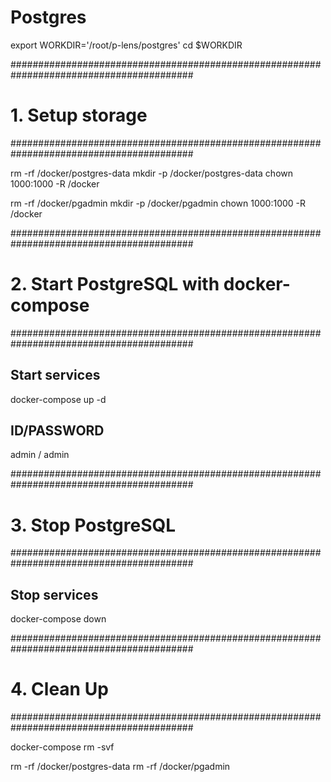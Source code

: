 # Postgres

export WORKDIR='/root/p-lens/postgres'
cd $WORKDIR

#########################################################################################
# 1. Setup storage
#########################################################################################

rm -rf /docker/postgres-data
mkdir -p /docker/postgres-data
chown 1000:1000 -R /docker

rm -rf /docker/pgadmin
mkdir -p /docker/pgadmin
chown 1000:1000 -R /docker

#########################################################################################
# 2. Start PostgreSQL with docker-compose
#########################################################################################

## Start services
docker-compose up -d

## ID/PASSWORD
admin / admin

#########################################################################################
# 3. Stop PostgreSQL
#########################################################################################

## Stop services
docker-compose down


#########################################################################################
# 4. Clean Up
#########################################################################################

docker-compose rm -svf

rm -rf /docker/postgres-data
rm -rf /docker/pgadmin
